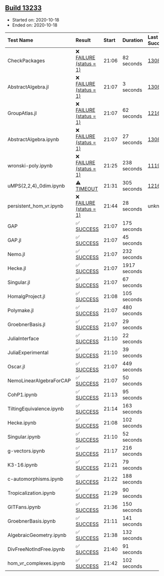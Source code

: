 ## [Build 13233](https://oscarci.mathematik.uni-kl.de/job/oscar/13233/)

* Started on: 2020-10-18
* Ended on: 2020-10-18

| Test Name    | Result | Start | Duration | Last Success | First Failure |
|:-------------|:-------|:------|:---------|:-------------|:--------------|
| CheckPackages | ❌ [FAILURE (status = 1)](https://oscarci.mathematik.uni-kl.de/job/oscar/13233/artifact/logs/build-13233/CheckPackages.log) | 21:06 | 82 seconds | [13085](https://oscarci.mathematik.uni-kl.de/job/oscar/13085/) | [13086](https://oscarci.mathematik.uni-kl.de/job/oscar/13086/) |
| AbstractAlgebra.jl | ❌ [FAILURE (status = 1)](https://oscarci.mathematik.uni-kl.de/job/oscar/13233/artifact/logs/build-13233/AbstractAlgebra.jl.log) | 21:07 | 3 seconds | [13085](https://oscarci.mathematik.uni-kl.de/job/oscar/13085/) | [13086](https://oscarci.mathematik.uni-kl.de/job/oscar/13086/) |
| GroupAtlas.jl | ❌ [FAILURE (status = 1)](https://oscarci.mathematik.uni-kl.de/job/oscar/13233/artifact/logs/build-13233/GroupAtlas.jl.log) | 21:07 | 62 seconds | [12167](https://oscarci.mathematik.uni-kl.de/job/oscar/12167/) | [12168](https://oscarci.mathematik.uni-kl.de/job/oscar/12168/) |
| AbstractAlgebra.ipynb | ❌ [FAILURE (status = 1)](https://oscarci.mathematik.uni-kl.de/job/oscar/13233/artifact/logs/build-13233/AbstractAlgebra.ipynb.log) | 21:07 | 27 seconds | [13085](https://oscarci.mathematik.uni-kl.de/job/oscar/13085/) | [13086](https://oscarci.mathematik.uni-kl.de/job/oscar/13086/) |
| wronski-poly.ipynb | ❌ [FAILURE (status = 1)](https://oscarci.mathematik.uni-kl.de/job/oscar/13233/artifact/logs/build-13233/wronski-poly.ipynb.log) | 21:25 | 238 seconds | [11192](https://oscarci.mathematik.uni-kl.de/job/oscar/11192/) | [11193](https://oscarci.mathematik.uni-kl.de/job/oscar/11193/) |
| uMPS(2,2,4)_0dim.ipynb | ⚠ [TIMEOUT](https://oscarci.mathematik.uni-kl.de/job/oscar/13233/artifact/logs/build-13233/uMPS-2-2-4-_0dim.ipynb.log) | 21:31 | 305 seconds | [12167](https://oscarci.mathematik.uni-kl.de/job/oscar/12167/) | [12168](https://oscarci.mathematik.uni-kl.de/job/oscar/12168/) |
| persistent_hom_vr.ipynb | ❌ [FAILURE (status = 1)](https://oscarci.mathematik.uni-kl.de/job/oscar/13233/artifact/logs/build-13233/persistent_hom_vr.ipynb.log) | 21:44 | 28 seconds | unknown | unknown |
| GAP | ✅ [SUCCESS](https://oscarci.mathematik.uni-kl.de/job/oscar/13233/artifact/logs/build-13233/GAP.log) | 21:07 | 175 seconds |  |  |
| GAP.jl | ✅ [SUCCESS](https://oscarci.mathematik.uni-kl.de/job/oscar/13233/artifact/logs/build-13233/GAP.jl.log) | 21:07 | 45 seconds |  |  |
| Nemo.jl | ✅ [SUCCESS](https://oscarci.mathematik.uni-kl.de/job/oscar/13233/artifact/logs/build-13233/Nemo.jl.log) | 21:07 | 232 seconds |  |  |
| Hecke.jl | ✅ [SUCCESS](https://oscarci.mathematik.uni-kl.de/job/oscar/13233/artifact/logs/build-13233/Hecke.jl.log) | 21:07 | 1917 seconds |  |  |
| Singular.jl | ✅ [SUCCESS](https://oscarci.mathematik.uni-kl.de/job/oscar/13233/artifact/logs/build-13233/Singular.jl.log) | 21:07 | 67 seconds |  |  |
| HomalgProject.jl | ✅ [SUCCESS](https://oscarci.mathematik.uni-kl.de/job/oscar/13233/artifact/logs/build-13233/HomalgProject.jl.log) | 21:08 | 105 seconds |  |  |
| Polymake.jl | ✅ [SUCCESS](https://oscarci.mathematik.uni-kl.de/job/oscar/13233/artifact/logs/build-13233/Polymake.jl.log) | 21:07 | 480 seconds |  |  |
| GroebnerBasis.jl | ✅ [SUCCESS](https://oscarci.mathematik.uni-kl.de/job/oscar/13233/artifact/logs/build-13233/GroebnerBasis.jl.log) | 21:07 | 29 seconds |  |  |
| JuliaInterface | ✅ [SUCCESS](https://oscarci.mathematik.uni-kl.de/job/oscar/13233/artifact/logs/build-13233/JuliaInterface.log) | 21:10 | 22 seconds |  |  |
| JuliaExperimental | ✅ [SUCCESS](https://oscarci.mathematik.uni-kl.de/job/oscar/13233/artifact/logs/build-13233/JuliaExperimental.log) | 21:10 | 39 seconds |  |  |
| Oscar.jl | ✅ [SUCCESS](https://oscarci.mathematik.uni-kl.de/job/oscar/13233/artifact/logs/build-13233/Oscar.jl.log) | 21:07 | 449 seconds |  |  |
| NemoLinearAlgebraForCAP | ✅ [SUCCESS](https://oscarci.mathematik.uni-kl.de/job/oscar/13233/artifact/logs/build-13233/NemoLinearAlgebraForCAP.log) | 21:07 | 50 seconds |  |  |
| CohP1.ipynb | ✅ [SUCCESS](https://oscarci.mathematik.uni-kl.de/job/oscar/13233/artifact/logs/build-13233/CohP1.ipynb.log) | 21:13 | 95 seconds |  |  |
| TiltingEquivalence.ipynb | ✅ [SUCCESS](https://oscarci.mathematik.uni-kl.de/job/oscar/13233/artifact/logs/build-13233/TiltingEquivalence.ipynb.log) | 21:14 | 163 seconds |  |  |
| Hecke.ipynb | ✅ [SUCCESS](https://oscarci.mathematik.uni-kl.de/job/oscar/13233/artifact/logs/build-13233/Hecke.ipynb.log) | 21:08 | 102 seconds |  |  |
| Singular.ipynb | ✅ [SUCCESS](https://oscarci.mathematik.uni-kl.de/job/oscar/13233/artifact/logs/build-13233/Singular.ipynb.log) | 21:10 | 52 seconds |  |  |
| g-vectors.ipynb | ✅ [SUCCESS](https://oscarci.mathematik.uni-kl.de/job/oscar/13233/artifact/logs/build-13233/g-vectors.ipynb.log) | 21:17 | 216 seconds |  |  |
| K3-16.ipynb | ✅ [SUCCESS](https://oscarci.mathematik.uni-kl.de/job/oscar/13233/artifact/logs/build-13233/K3-16.ipynb.log) | 21:21 | 79 seconds |  |  |
| c-automorphisms.ipynb | ✅ [SUCCESS](https://oscarci.mathematik.uni-kl.de/job/oscar/13233/artifact/logs/build-13233/c-automorphisms.ipynb.log) | 21:22 | 188 seconds |  |  |
| Tropicalization.ipynb | ✅ [SUCCESS](https://oscarci.mathematik.uni-kl.de/job/oscar/13233/artifact/logs/build-13233/Tropicalization.ipynb.log) | 21:29 | 90 seconds |  |  |
| GITFans.ipynb | ✅ [SUCCESS](https://oscarci.mathematik.uni-kl.de/job/oscar/13233/artifact/logs/build-13233/GITFans.ipynb.log) | 21:36 | 150 seconds |  |  |
| GroebnerBasis.ipynb | ✅ [SUCCESS](https://oscarci.mathematik.uni-kl.de/job/oscar/13233/artifact/logs/build-13233/GroebnerBasis.ipynb.log) | 21:11 | 141 seconds |  |  |
| AlgebraicGeometry.ipynb | ✅ [SUCCESS](https://oscarci.mathematik.uni-kl.de/job/oscar/13233/artifact/logs/build-13233/AlgebraicGeometry.ipynb.log) | 21:38 | 132 seconds |  |  |
| DivFreeNotIndFree.ipynb | ✅ [SUCCESS](https://oscarci.mathematik.uni-kl.de/job/oscar/13233/artifact/logs/build-13233/DivFreeNotIndFree.ipynb.log) | 21:40 | 91 seconds |  |  |
| hom_vr_complexes.ipynb | ✅ [SUCCESS](https://oscarci.mathematik.uni-kl.de/job/oscar/13233/artifact/logs/build-13233/hom_vr_complexes.ipynb.log) | 21:42 | 102 seconds |  |  |
